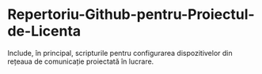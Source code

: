 # Repertoriu-Github-pentru-Proiectul-de-Licenta
Include, în principal, scripturile pentru configurarea dispozitivelor din rețeaua de comunicație proiectată în lucrare.
